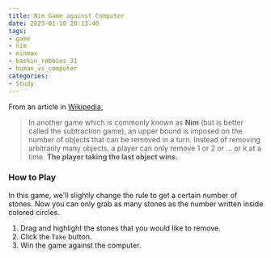 ```yaml
---
title: Nim Game against Computer
date: 2023-01-10 20:13:40
tags:
- game
- nim
- minmax
- baskin_robbins_31
- human_vs_computer
categories:
- Study
---
```


<script src="/js/d3.v4.min.js"></script>
<script src="/js/d3-scale-chromatic.v1.min.js"></script>

<style>
#canvas {
  width: 100%;
  height: auto;
}

#nim-controller {
  margin-left: 10px;
}

svg {
  float: center;
}

rect.match {
  stroke: #888267;
  rx: 10;
  ry: 10;
}

.heap rect.selection {
  fill: #888267;
}

.error {
  color: #e41a1c;
}

.success {
  color: #4daf4a;
}

</style>

From an article in [Wikipedia](https://en.wikipedia.org/wiki/Nim#The_subtraction_game),
> In another game which is commonly known as **Nim** (but is better called the subtraction game), an upper bound is imposed on the number of objects that can be removed in a turn. Instead of removing arbitrarily many objects, a player can only remove 1 or 2 or ... or k at a time. **The player taking the last object wins.**

### **How to Play**
In this game, we'll slightly change the rule to get a certain number of stones. Now you can only grab as many stones as the number written inside colored circles. 
1. Drag and highlight the stones that you would like to remove.
2. Click the `Take` button.
3. Win the game against the computer.

<div id="legend"></div>
<div id="canvas_nim"></div>
<script src="/js/custom/nim.js"></script>
